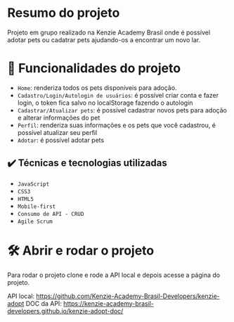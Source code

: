 # Resumo do projeto
Projeto em grupo realizado na Kenzie Academy Brasil onde é possível adotar pets ou cadatrar pets ajudando-os a encontrar um novo lar.

# :hammer: Funcionalidades do projeto

- `Home`: renderiza todos os pets disponíveis para adoção.
- `Cadastro/Login/Autologin de usuários`: é possível criar conta e fazer login, o token fica salvo no localStorage fazendo o autologin
- `Cadastrar/Atualizar pets`: é possível cadastrar novos pets para adoção e alterar informações do pet
- `Perfil`: renderiza suas informações e os pets que você cadastrou, é possível atualizar seu perfil
- `Adotar`: é possível adotar pets


## ✔️ Técnicas e tecnologias utilizadas

- ``JavaScript``
- ``CSS3``
- ``HTML5``
- ``Mobile-first``
- ``Consumo de API - CRUD``
- ``Agile Scrum``


# 🛠️ Abrir e rodar o projeto

Para rodar o projeto clone e rode a API local e depois acesse a página do projeto.

API local: https://github.com/Kenzie-Academy-Brasil-Developers/kenzie-adopt
DOC da API: https://kenzie-academy-brasil-developers.github.io/kenzie-adopt-doc/
